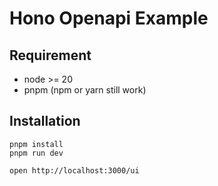 # Hono Openapi Example

## Requirement
- node >= 20
- pnpm (npm or yarn still work)

## Installation
```
pnpm install
pnpm run dev
```

```
open http://localhost:3000/ui
```
